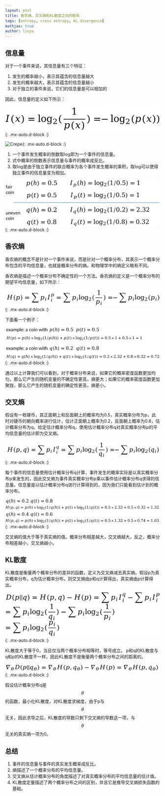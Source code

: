 ```yaml
---
layout: post
title: 香农熵、交叉熵和KL散度之间的联系
tags: [entropy, cross entropy, KL divergence]
mathjax: true
author: liuyu
---
```


## 信息量
对于一个事件来说，其信息量有三个特征：
1. 发生的概率越小，表示其蕴含的信息量越大
2. 发生的概率越大，表示其蕴含的信息量越小
3. 对于独立的事件来说，它们的信息量是可以相加的

因此，信息量的定义如下所示：

![1](https://github.com/cosmoliu2002/cosmoliu2002.github.io/blob/main/assets/img/2025-08-13-kullback-leibler-divergence-detail/1.png){: .mx-auto.d-block :}

![Crepe](https://beautifuljekyll.com/assets/img/crepe.jpg){: .mx-auto.d-block :}

1. 一个事件发生概率的倒数取log即为一个事件的信息量。  
2. 式中概率的倒数表示信息量与事件的概率成反比。  
3. 取log是由于独立事件的联合概率为各个事件发生概率的乘积，取log可以使得独立事件的信息量变为相加。

![2](https://github.com/cosmoliu2002/cosmoliu2002.github.io/blob/main/assets/img/2025-08-13-kullback-leibler-divergence-detail/2.png){: .mx-auto.d-block :}

## 香农熵
香农熵的概念不是针对一个事件来说，而是针对一个概率分布，其表示一个概率分布包含的平均信息量，也就是概率分布的熵。和物理学中的熵定义略有不同。

香农熵是描述一个概率分布不确定性的一个方法。香农熵的定义是一个概率分布的期望平均信息量，如下所示：

![3](https://github.com/cosmoliu2002/cosmoliu2002.github.io/blob/main/assets/img/2025-08-13-kullback-leibler-divergence-detail/3.png){: .mx-auto.d-block :}

下面看一个例子：

![4](https://github.com/cosmoliu2002/cosmoliu2002.github.io/blob/main/assets/img/2025-08-13-kullback-leibler-divergence-detail/4.png){: .mx-auto.d-block :}

通过以上计算我们可以看到，对于概率分布来说，如果它的概率密度函数更加均匀，那么它产生的随机变量的不确定性更高，熵更大；如果它的概率密度函数更加聚拢，那么它产生的随机变量的确定性更高，熵更小。
## 交叉熵
假设有一枚硬币，其正面朝上和反面朝上的概率均为0.5，真实概率分布为p，此时对硬币的朝向概率进行估计，估计正面朝上概率为0.2，反面朝上概率为0.8，估计概率分布为q。给定估计概率分布q，使用估计概率分布q对真实概率分布p的平均信息量的估计即为交叉熵。

![5](https://github.com/cosmoliu2002/cosmoliu2002.github.io/blob/main/assets/img/2025-08-13-kullback-leibler-divergence-detail/5.png){: .mx-auto.d-block :}

每个事件的信息量使用估计概率分布q计算，事件发生的概率实际是以真实概率分布p来发生的，因此交叉熵为事件真实概率分布p乘以事件估计概率分布q求得的信息量。信息量是以估计概率分布q进行计算得到的，因为我们只能看到估计到的概率分布。

![6](https://github.com/cosmoliu2002/cosmoliu2002.github.io/blob/main/assets/img/2025-08-13-kullback-leibler-divergence-detail/6.png){: .mx-auto.d-block :}

交叉熵的值大于等于真实熵的值。概率分布相差越大，交叉熵越大，反之，概率分布相差越小，交叉熵越小。
## KL散度
KL散度是衡量两个概率分布的差异的函数，定义为交叉熵减去真实熵。假设p为真实概率分布，q为估计概率分布，则交叉熵由p和q计算得出，真实熵由p计算得出。

![7](https://github.com/cosmoliu2002/cosmoliu2002.github.io/blob/main/assets/img/2025-08-13-kullback-leibler-divergence-detail/7.png){: .mx-auto.d-block :}

KL散度大于等于0，当且仅当两个概率分布相等时，等号成立。
p和q的KL散度与q和p的KL散度不一样，因此KL散度不是衡量两个概率分布之间的距离的。

![8](https://github.com/cosmoliu2002/cosmoliu2002.github.io/blob/main/assets/img/2025-08-13-kullback-leibler-divergence-detail/8.png){: .mx-auto.d-block :}

假设估计概率分布q是 $$\theta$$ 的函数，最小化KL散度，对KL散度求梯度，由于p与 $$\theta$$ 无关，因此求导之后，KL散度的导数只剩下交叉熵的导数这一项，与 $$\theta$$ 无关的真实熵一项为0。
## 总结
1. 事件的信息量与事件的真实发生概率成反比。
2. 熵描述了一个概率分布的平均信息量。
3. 交叉熵从估计概率分布的角度描述了对真实概率分布的平均信息量的估计值。
4. KL散度定量描述了两个概率分布之间的区别，并且它是推导交叉熵损失函数的基础。
